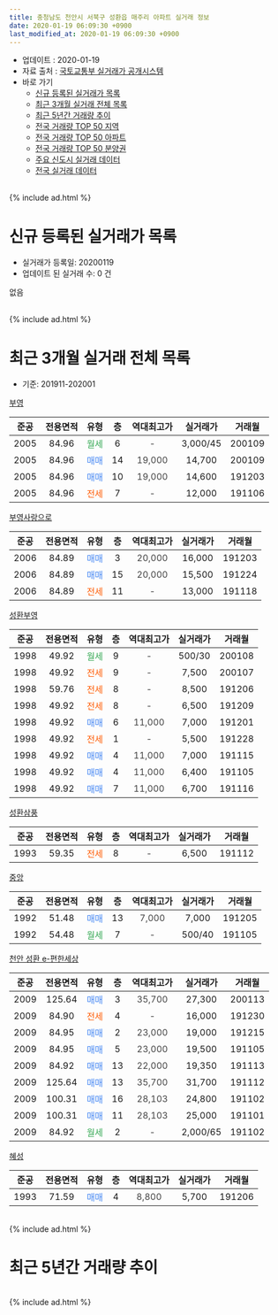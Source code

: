```yaml
---
title: 충청남도 천안시 서북구 성환읍 매주리 아파트 실거래 정보
date: 2020-01-19 06:09:30 +0900
last_modified_at: 2020-01-19 06:09:30 +0900
---
```


* 업데이트 : 2020-01-19
* 자료 출처 : [국토교통부 실거래가 공개시스템](http://rt.molit.go.kr)
* 바로 가기
    * [신규 등록된 실거래가 목록](#신규-등록된-실거래가-목록)
    * [최근 3개월 실거래 전체 목록](#최근-3개월-실거래-전체-목록)
    * [최근 5년간 거래량 추이](#최근-5년간-거래량-추이)
    * [전국 거래량 TOP 50 지역](https://apt-info.github.io/apt-trade-info/최근-3개월-전국에서-가장-거래가-많이-발생한-지역)
    * [전국 거래량 TOP 50 아파트](https://apt-info.github.io/apt-trade-info/최근-3개월-전국에서-가장-거래가-많이-발생한-아파트)
    * [전국 거래량 TOP 50 분양권](https://apt-info.github.io/apt-trade-info/최근-3개월-전국에서-가장-거래가-많이-발생한-분양권)
    * [주요 신도시 실거래 데이터](https://apt-info.github.io/apt-trade-info/주요-신도시)
    * [전국 실거래 데이터](https://apt-info.github.io/apt-trade-info/전국)
<br>
{% include ad.html %}
<br>

# 신규 등록된 실거래가 목록
* 실거래가 등록일: 20200119
* 업데이트 된 실거래 수: 0 건

없음

<br>
{% include ad.html %}
<br>

# 최근 3개월 실거래 전체 목록
* 기준: 201911-202001


[부영](https://search.naver.com/search.naver?query=%EC%B6%A9%EC%B2%AD%EB%82%A8%EB%8F%84+%EC%B2%9C%EC%95%88%EC%8B%9C+%EC%84%9C%EB%B6%81%EA%B5%AC+%EC%84%B1%ED%99%98%EC%9D%8D+%EB%A7%A4%EC%A3%BC%EB%A6%AC+%EB%B6%80%EC%98%81)

|준공|전용면적|유형|층|역대최고가|실거래가|거래월|
|:---:|:---:|:---:|:---:|:---:|:---:|:---:|
|2005|84.96|<span style="color:#34a853">월세</span>|6|<span style="color:#444444">-</span>|3,000/45|200109|
|2005|84.96|<span style="color:#4285f3">매매</span>|14|<span style="color:#444444">19,000</span>|14,700|200109|
|2005|84.96|<span style="color:#4285f3">매매</span>|10|<span style="color:#444444">19,000</span>|14,600|191203|
|2005|84.96|<span style="color:#ff5a00">전세</span>|7|<span style="color:#444444">-</span>|12,000|191106|

[부영사랑으로](https://search.naver.com/search.naver?query=%EC%B6%A9%EC%B2%AD%EB%82%A8%EB%8F%84+%EC%B2%9C%EC%95%88%EC%8B%9C+%EC%84%9C%EB%B6%81%EA%B5%AC+%EC%84%B1%ED%99%98%EC%9D%8D+%EB%A7%A4%EC%A3%BC%EB%A6%AC+%EB%B6%80%EC%98%81%EC%82%AC%EB%9E%91%EC%9C%BC%EB%A1%9C)

|준공|전용면적|유형|층|역대최고가|실거래가|거래월|
|:---:|:---:|:---:|:---:|:---:|:---:|:---:|
|2006|84.89|<span style="color:#4285f3">매매</span>|3|<span style="color:#444444">20,000</span>|16,000|191203|
|2006|84.89|<span style="color:#4285f3">매매</span>|15|<span style="color:#444444">20,000</span>|15,500|191224|
|2006|84.89|<span style="color:#ff5a00">전세</span>|11|<span style="color:#444444">-</span>|13,000|191118|

[성환부영](https://search.naver.com/search.naver?query=%EC%B6%A9%EC%B2%AD%EB%82%A8%EB%8F%84+%EC%B2%9C%EC%95%88%EC%8B%9C+%EC%84%9C%EB%B6%81%EA%B5%AC+%EC%84%B1%ED%99%98%EC%9D%8D+%EB%A7%A4%EC%A3%BC%EB%A6%AC+%EC%84%B1%ED%99%98%EB%B6%80%EC%98%81)

|준공|전용면적|유형|층|역대최고가|실거래가|거래월|
|:---:|:---:|:---:|:---:|:---:|:---:|:---:|
|1998|49.92|<span style="color:#34a853">월세</span>|9|<span style="color:#444444">-</span>|500/30|200108|
|1998|49.92|<span style="color:#ff5a00">전세</span>|9|<span style="color:#444444">-</span>|7,500|200107|
|1998|59.76|<span style="color:#ff5a00">전세</span>|8|<span style="color:#444444">-</span>|8,500|191206|
|1998|49.92|<span style="color:#ff5a00">전세</span>|8|<span style="color:#444444">-</span>|6,500|191209|
|1998|49.92|<span style="color:#4285f3">매매</span>|6|<span style="color:#444444">11,000</span>|7,000|191201|
|1998|49.92|<span style="color:#ff5a00">전세</span>|1|<span style="color:#444444">-</span>|5,500|191228|
|1998|49.92|<span style="color:#4285f3">매매</span>|4|<span style="color:#444444">11,000</span>|7,000|191115|
|1998|49.92|<span style="color:#4285f3">매매</span>|4|<span style="color:#444444">11,000</span>|6,400|191105|
|1998|49.92|<span style="color:#4285f3">매매</span>|7|<span style="color:#444444">11,000</span>|6,700|191116|

[성환삼풍](https://search.naver.com/search.naver?query=%EC%B6%A9%EC%B2%AD%EB%82%A8%EB%8F%84+%EC%B2%9C%EC%95%88%EC%8B%9C+%EC%84%9C%EB%B6%81%EA%B5%AC+%EC%84%B1%ED%99%98%EC%9D%8D+%EB%A7%A4%EC%A3%BC%EB%A6%AC+%EC%84%B1%ED%99%98%EC%82%BC%ED%92%8D)

|준공|전용면적|유형|층|역대최고가|실거래가|거래월|
|:---:|:---:|:---:|:---:|:---:|:---:|:---:|
|1993|59.35|<span style="color:#ff5a00">전세</span>|8|<span style="color:#444444">-</span>|6,500|191112|

[중앙](https://search.naver.com/search.naver?query=%EC%B6%A9%EC%B2%AD%EB%82%A8%EB%8F%84+%EC%B2%9C%EC%95%88%EC%8B%9C+%EC%84%9C%EB%B6%81%EA%B5%AC+%EC%84%B1%ED%99%98%EC%9D%8D+%EB%A7%A4%EC%A3%BC%EB%A6%AC+%EC%A4%91%EC%95%99)

|준공|전용면적|유형|층|역대최고가|실거래가|거래월|
|:---:|:---:|:---:|:---:|:---:|:---:|:---:|
|1992|51.48|<span style="color:#4285f3">매매</span>|13|<span style="color:#444444">7,000</span>|7,000|191205|
|1992|54.48|<span style="color:#34a853">월세</span>|7|<span style="color:#444444">-</span>|500/40|191105|

[천안 성환 e-편한세상](https://search.naver.com/search.naver?query=%EC%B6%A9%EC%B2%AD%EB%82%A8%EB%8F%84+%EC%B2%9C%EC%95%88%EC%8B%9C+%EC%84%9C%EB%B6%81%EA%B5%AC+%EC%84%B1%ED%99%98%EC%9D%8D+%EB%A7%A4%EC%A3%BC%EB%A6%AC+%EC%B2%9C%EC%95%88+%EC%84%B1%ED%99%98+e-%ED%8E%B8%ED%95%9C%EC%84%B8%EC%83%81)

|준공|전용면적|유형|층|역대최고가|실거래가|거래월|
|:---:|:---:|:---:|:---:|:---:|:---:|:---:|
|2009|125.64|<span style="color:#4285f3">매매</span>|3|<span style="color:#444444">35,700</span>|27,300|200113|
|2009|84.90|<span style="color:#ff5a00">전세</span>|4|<span style="color:#444444">-</span>|16,000|191230|
|2009|84.95|<span style="color:#4285f3">매매</span>|2|<span style="color:#444444">23,000</span>|19,000|191215|
|2009|84.95|<span style="color:#4285f3">매매</span>|5|<span style="color:#444444">23,000</span>|19,500|191105|
|2009|84.92|<span style="color:#4285f3">매매</span>|13|<span style="color:#444444">22,000</span>|19,350|191113|
|2009|125.64|<span style="color:#4285f3">매매</span>|13|<span style="color:#444444">35,700</span>|31,700|191112|
|2009|100.31|<span style="color:#4285f3">매매</span>|16|<span style="color:#444444">28,103</span>|24,800|191102|
|2009|100.31|<span style="color:#4285f3">매매</span>|11|<span style="color:#444444">28,103</span>|25,000|191101|
|2009|84.92|<span style="color:#34a853">월세</span>|2|<span style="color:#444444">-</span>|2,000/65|191102|

[혜성](https://search.naver.com/search.naver?query=%EC%B6%A9%EC%B2%AD%EB%82%A8%EB%8F%84+%EC%B2%9C%EC%95%88%EC%8B%9C+%EC%84%9C%EB%B6%81%EA%B5%AC+%EC%84%B1%ED%99%98%EC%9D%8D+%EB%A7%A4%EC%A3%BC%EB%A6%AC+%ED%98%9C%EC%84%B1)

|준공|전용면적|유형|층|역대최고가|실거래가|거래월|
|:---:|:---:|:---:|:---:|:---:|:---:|:---:|
|1993|71.59|<span style="color:#4285f3">매매</span>|4|<span style="color:#444444">8,800</span>|5,700|191206|


<br>
{% include ad.html %}
<br>

# 최근 5년간 거래량 추이


<div style="width:100%;">
    <canvas id="deal_progress" height="200"></canvas>
</div>

<script>
new Chart(document.getElementById("deal_progress"), {
    type: 'line',
    data: {
        labels: ['201501','201502','201503','201504','201505','201506','201507','201508','201509','201510','201511','201512','201601','201602','201603','201604','201605','201606','201607','201608','201609','201610','201611','201612','201701','201702','201703','201704','201705','201706','201707','201708','201709','201710','201711','201712','201801','201802','201803','201804','201805','201806','201807','201808','201809','201810','201811','201812','201901','201902','201903','201904','201905','201906','201907','201908','201909','201910','201911','201912','202001'],
        datasets: [{
            label: '매매',
            pointRadius: 1,
            data: [16, 8, 15, 12, 15, 28, 14, 10, 14, 19, 15, 12, 10, 7, 7, 9, 6, 15, 10, 8, 11, 12, 8, 32, 10, 17, 16, 9, 5, 15, 18, 10, 13, 5, 6, 8, 11, 7, 15, 9, 5, 11, 7, 12, 7, 6, 9, 6, 7, 5, 13, 9, 12, 9, 5, 7, 14, 13, 8, 7, 2],
            borderColor: "rgba(255, 201, 14, 1)",
            backgroundColor: "rgba(255, 201, 14, 0.5)",
            fill: false,
            lineTension: 0
        },{
            label: '전월세',
            pointRadius: 1,
            data: [10, 9, 9, 12, 13, 7, 17, 8, 9, 9, 4, 10, 7, 7, 9, 10, 13, 9, 8, 5, 2, 8, 8, 5, 11, 12, 8, 5, 16, 7, 6, 4, 3, 4, 5, 10, 8, 6, 9, 6, 7, 7, 4, 7, 4, 6, 6, 6, 9, 7, 4, 7, 10, 7, 5, 10, 5, 2, 5, 4, 3],
            borderColor: "rgba(0, 141, 185, 1)",
            backgroundColor: "rgba(0, 141, 185, 0.5)",
            fill: false,
            lineTension: 0
        }
        ]
    },
    options: {
        responsive: true,
        title: {
            display: false
        },
        tooltips: {
            mode: 'index',
            intersect: false
        },
        hover: {
            mode: 'nearest',
            intersect: true
        },
        scales: {
            xAxes: [{
                display: true,
                scaleLabel: {
                    display: true,
                    labelString: '년/월'
                }
            }],
            yAxes: [{
                display: true,
                ticks: {
                    suggestedMin: 0,
                },
                scaleLabel: {
                    display: true,
                    labelString: '실거래 수'
                }
            }]
        }
    }
});

</script>


<br>
{% include ad.html %}
<br>

